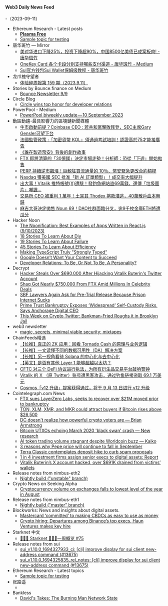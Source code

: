 #### Web3 Daily News Feed
-（2023-09-11）

- Ethereum Research - Latest posts
  - [**Plasma Free**](https://ethresear.ch/t/plasma-free/16570/5)
  - [Sample topic for testing](https://ethresear.ch/t/sample-topic-for-testing/16582/1)
- 唐华斑竹 — Mirror
  - [美对华进口下降25%，投资下降超90%，中国8500亿美债已成案板肉! - 唐华斑竹](https://mirror.xyz/0x731644a15A2C445825F7Bd6002870c49B83bc859/mdDHWS9CmrWQ_uDKFIu9oNXiq_aa1VY38eyaTte_Njk)
  - [OneKey Card 各个卡段分别支持哪些支付渠道 - 唐华斑竹 - Medium](https://mirror.xyz/0x731644a15A2C445825F7Bd6002870c49B83bc859/lfi89VWkA_SsdTsAyhNdEFQ8iRnaUZl9a58OYSYuG5Y)
  - [Sui官方钱包Sui Wallet保姆级教程 - 唐华斑竹](https://mirror.xyz/0x731644a15A2C445825F7Bd6002870c49B83bc859/l0criubmzVjm1HLYGpy8ryf2-jbIOngA5r-RyAl0JGc)
- 龙爪槐守望者
  - [体验碎周报第 159 期（2023.9.11）](https://www.ftium4.com/ux-weekly-159.html)
- Stories by Bounce.finance on Medium
  - [Bounce Newsletter 9/9](https://bouncefinance.medium.com/bounce-newsletter-9-9-7e7b524fb71c?source=rss-74b4e5aa79f6------2)
- Circle Blog
  - [Circle wins top honor for developer relations](https://www.circle.com/blog/circle-wins-top-honor-for-developer-relations)
- PowerPool - Medium
  - [PowerPool biweekly update — 10 September 2023](https://medium.com/powerpool/powerpool-biweekly-update-10-september-2023-6580d06fcbb6?source=rss----734b6abdb4f3---4)
- 動區動趨-最具影響力的區塊鏈新聞媒體
  - [牛市啟動前提？Coinbase CEO : 若共和黨擊敗拜登，SEC主席Gary Gensler可望下台](https://www.blocktempo.com/coinbase-ceo-says-there-is-possibility-of-new-sec-chair-next-year/)
  - [法國監管政策 :「加密貨幣 KOL」須通過考試培訓！認證高於75才能接廣告](https://www.blocktempo.com/france-introduces-new-certification-program-for-crypto-kol/)
  - [《誰在製造幣安》背後的創作故事](https://www.blocktempo.com/the-story-behind-who-created-binance/)
  - [FTX 即將清算的「30億鎂」決定市場走勢！分析師：恐從「下週」開始拋售](https://www.blocktempo.com/ftx-impending-3-billion-liquidation-could-be-dictating-market-movement/)
  - [PERP 持續逆市飆漲！巨鯨狂買流通量的 10％、幣安緊急更改合約槓桿](https://www.blocktempo.com/perpetual-protocol-token-raise-200-percernt/)
  - [Nasdaq 獲美國 SEC 批准「新 AI 訂單類型」！成交率大幅提升](https://www.blocktempo.com/sec-approve-nasdaq-first-ai-powered-order-type/)
  - [出大事！Vitalik 推特帳號(X)遭駭！發釣魚網站盜69萬鎂，還傳「垃圾圖片」嘲諷…](https://www.blocktempo.com/vitalik-buterin-x-account-was-hacked/)
  - [交易所 CEO 被重判 1 萬年！土耳其 Thodex 捲款潛逃，40萬散戶血本無歸](https://www.blocktempo.com/thodex-founder-sentenced-to-10000-years-in-prison/)
  - [麻吉大哥決定拋售 Noun 69！DAO社群面臨分叉，逾9千枚金庫ETH將遭瓜分](https://www.blocktempo.com/machi-big-brother-announces-the-sale-of-noun-69/)
- Hacker Noon
  - [The Noonification: Best Examples of Apps Written in React.js (9/10/2023)](https://hackernoon.com/9-10-2023-noonification?source=rss)
  - [18 Stories To Learn About Diy](https://hackernoon.com/18-stories-to-learn-about-diy?source=rss)
  - [19 Stories To Learn About Failure](https://hackernoon.com/19-stories-to-learn-about-failure?source=rss)
  - [45 Stories To Learn About Efficiency](https://hackernoon.com/45-stories-to-learn-about-efficiency?source=rss)
  - [Making TypeScript Truly "Strongly Typed"](https://hackernoon.com/making-typescript-truly-strongly-typed?source=rss)
  - [Google Doesn’t Want Your Content to Succeed](https://hackernoon.com/google-doesnt-want-your-content-to-succeed?source=rss)
  - [Developer Relations: To Be, Or Not To Be, A Personality?](https://hackernoon.com/developer-relations-to-be-or-not-to-be-a-personality?source=rss)
- Decrypt
  - [Hacker Steals Over $690,000 After Hijacking Vitalik Buterin's Twitter Account](https://decrypt.co/155738/hacker-steals-690000-after-hijacking-vitalik-buterin-x-account)
  - [Shaq Got Nearly $750,000 From FTX Amid Millions In Celebrity Deals](https://decrypt.co/155732/shaq-got-nearly-750000-from-ftx-amid-millions-in-celebrity-deals)
  - [SBF Lawyers Again Ask for Pre-Trial Release Because Prison Internet Sucks](https://decrypt.co/155728/sam-bankman-fried-prison-internet-trial-preparation-request)
  - [Prime Trust Bankruptcy Exposes ‘Widespread’ Self-Custody Risks, Says Anchorage Digital CEO](https://decrypt.co/155714/prime-trust-bankruptcy-self-custody-risks-anchorage-digital-ceo)
  - [This Week on Crypto Twitter: Bankman-Fried Roughs it in Brooklyn Jail](https://decrypt.co/155705/this-week-on-crypto-twitter-bankman-fried-roughs-it-in-brooklyn-jail)
- web3 newsletter
  - [magic, secrets, minimal viable security; mixtapes](https://a16zcrypto.substack.com/p/magic-secrets-minimal-viable-security)
- ChainFeeds精选
  - [【长推】真正的 ZK 应用：回看 Tornado Cash 的原理与业务逻辑](https://twitter.com/eternal1997l/status/1700539778066997540)
  - [【长推】一文读懂不同的数据可用性（DA）解决方案](https://twitter.com/i/web/status/1700728653750087945)
  - [【长推】另一视角看待 Solana 的中心化与去中心化](https://twitter.com/0xNing0x/status/1700664950501576905)
  - [【英文】是否有其他 Layer 1 能够超越以太坊？](https://globalcoinresearch.com/2023/09/08/can-any-layer-1-blockchain-overtake-ethereum/)
  - [CFTC 对三个 DeFi 协议进行执法，为所有衍生品交易平台敲响警钟](https://www.techflowpost.com/article/detail_13948.html)
  - [Vitalik 的 X （原 Twitter）账号遭黑客攻击，通过钓鱼链接盗取 69.1 万美元](https://x.com/evilcos/status/1700688061972226551)
  - [Cosmos「v12 升级」提案获得通过，将于 9 月 13 日进行 v12 升级](https://x.com/cosmoshub/status/1700447718110355852)
- Cointelegraph.com News
  - [FTX sues LayerZero Labs, seeks to recover over $21M moved prior to bankruptcy](https://cointelegraph.com/news/ftx-sues-layer-zero-labs-seeks-recover-millions-bankruptcy)
  - [TON, XLM, XMR, and MKR could attract buyers if Bitcoin rises above $26,500](https://cointelegraph.com/news/ton-xlm-xmr-and-mkr-could-attract-buyers-if-bitcoin-rises-above-26-500)
  - [DC doesn't realize how powerful crypto voters are — Brian Armstrong](https://cointelegraph.com/news/dc-doesnt-realize-how-powerful-crypto-voting-is-brian-armstrong)
  - [Bitcoin UTXOs echoing March 2020 'black swan' crash — New research](https://cointelegraph.com/news/bitcoin-utxo-march-2020-crash-new-research)
  - [AI token trading volume stagnant despite Worldcoin buzz — Kaiko](https://cointelegraph.com/news/ai-token-trading-volume-stagnant-despite-worldcoin-buzz-kaiko-data)
  - [3 reasons why Pepe price will continue to fall in September](https://cointelegraph.com/news/pepe-price-continue-fall-september)
  - [Terra Classic contemplates deposit hike to curb spam proposals](https://cointelegraph.com/news/terra-luna-classic-contemplates-deposit-hike-to-curb-spam-proposals)
  - [1 in 4 investment firms assign senior execs to digital assets: Report](https://cointelegraph.com/news/investment-firms-senior-roles-digital-assets)
  - [Vitalik Buterin’s X account hacked, over $691K drained from victims’ wallets](https://cointelegraph.com/news/ethereum-vitalik-buterin-x-hackers-drain)
- Release notes from nimbus-eth2
  - [Nightly build ("unstable" branch)](https://github.com/status-im/nimbus-eth2/releases/tag/nightly)
- Crypto News on Seeking Alpha
  - [Cryptocurrency volume on exchanges falls to lowest level of the year in August](https://seekingalpha.com/news/4010310-cryptocurrency-volume-on-exchanges-falls-in-august?utm_source=feed_news_crypto&utm_medium=referral&feed_item_type=news)
- Release notes from nimbus-eth1
  - [Nightly build ("master" branch)](https://github.com/status-im/nimbus-eth1/releases/tag/nightly)
- Blockworks: News and insights about digital assets.
  - [Mastercard ‘committed’ to making CBDCs as easy to use as money](https://blockworks.co/news/mastercard-cbdc-push)
  - [Crypto hiring: Departures among Binance’s top execs, Haun Ventures makes key hire](https://blockworks.co/news/crypto-hiring-binance-executive-turnover-haun-ventures)
- Starknet 中文
  - [👩🏽‍🚀 Starknet 👨🏽‍🚀一周概览 #75](https://starknetzh.substack.com/p/starknet-75-2d2)
- Release notes from sui
  - [sui_v1.10.0_1694327933_ci: [cli] improve display for sui client new-address command (#13675)](https://github.com/MystenLabs/sui/releases/tag/sui_v1.10.0_1694327933_ci)
  - [sui_v1.10.0_1694325835_rel_notes: [cli] improve display for sui client new-address command (#13675)](https://github.com/MystenLabs/sui/releases/tag/sui_v1.10.0_1694325835_rel_notes)
- Ethereum Research - Latest topics
  - [Sample topic for testing](https://ethresear.ch/t/sample-topic-for-testing/16582)
- 张路遥
  - [](https://zhangluyao.com/blog/real-problem/)
- Bankless
  - [David's Takes: The Burning Man Network State](http://sites.libsyn.com/247424/davids-takes-the-burning-man-network-state)
